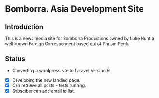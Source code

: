 

# Bomborra. Asia Development Site

## Introduction
This is a news media site for Bomborra Productions owned by Luke Hunt a well known Foreign Correspondent based out of Phnom Penh.

## Status

- Converting a wordpress site to Laravel Version 9
- [x] Developing the new landing page. 
- [x] Can retrieve all posts - tests running.
- [x] Subsciber can add email to list.